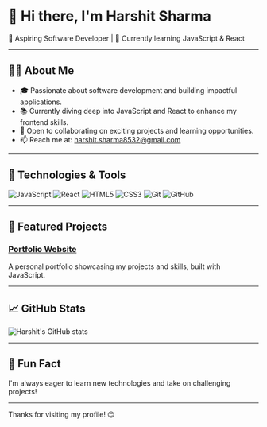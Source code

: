 # 👋 Hi there, I'm Harshit Sharma

🚀 Aspiring Software Developer | 🌱 Currently learning JavaScript & React

---

## 🧑‍💻 About Me

- 🎓 Passionate about software development and building impactful applications.
- 📚 Currently diving deep into JavaScript and React to enhance my frontend skills.
- 🤝 Open to collaborating on exciting projects and learning opportunities.
- 📫 Reach me at: [harshit.sharma8532@gmail.com](mailto:harshit.sharma8532@gmail.com)

---

## 🔧 Technologies & Tools

![JavaScript](https://img.shields.io/badge/-JavaScript-F7DF1E?style=flat&logo=javascript&logoColor=black)
![React](https://img.shields.io/badge/-React-61DAFB?style=flat&logo=react&logoColor=black)
![HTML5](https://img.shields.io/badge/-HTML5-E34F26?style=flat&logo=html5&logoColor=white)
![CSS3](https://img.shields.io/badge/-CSS3-1572B6?style=flat&logo=css3)
![Git](https://img.shields.io/badge/-Git-F05032?style=flat&logo=git&logoColor=white)
![GitHub](https://img.shields.io/badge/-GitHub-181717?style=flat&logo=github)

---

## 📂 Featured Projects

### [Portfolio Website](https://github.com/harshitsharma7017/portfolio)
A personal portfolio showcasing my projects and skills, built with JavaScript.

---

## 📈 GitHub Stats

![Harshit's GitHub stats](https://github-readme-stats.vercel.app/api?username=harshitsharma7017&show_icons=true&theme=radical)

---

## 🌟 Fun Fact

I'm always eager to learn new technologies and take on challenging projects!

---

Thanks for visiting my profile! 😊
